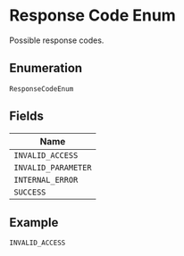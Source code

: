 
# Response Code Enum

Possible response codes.

## Enumeration

`ResponseCodeEnum`

## Fields

| Name |
|  --- |
| `INVALID_ACCESS` |
| `INVALID_PARAMETER` |
| `INTERNAL_ERROR` |
| `SUCCESS` |

## Example

```
INVALID_ACCESS
```

